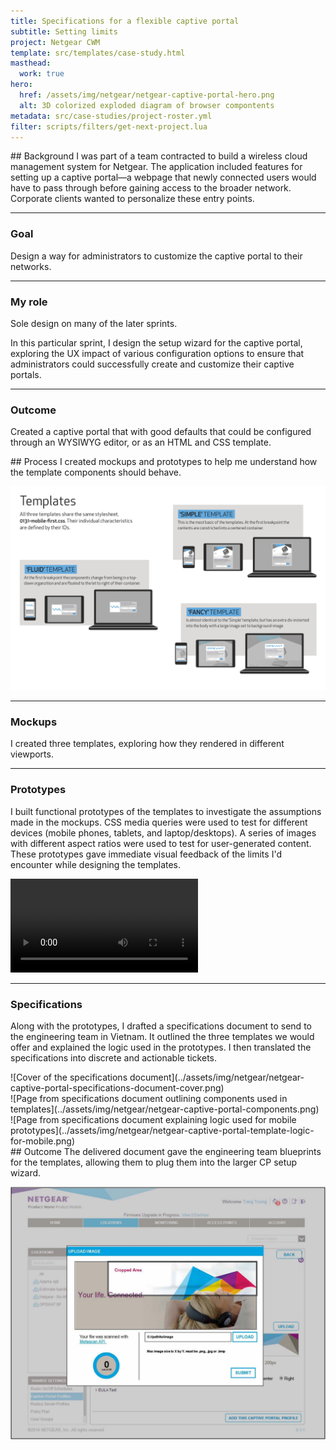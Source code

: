 ```yaml
---
title: Specifications for a flexible captive portal
subtitle: Setting limits
project: Netgear CWM
template: src/templates/case-study.html
masthead:
  work: true
hero:
  href: /assets/img/netgear/netgear-captive-portal-hero.png
  alt: 3D colorized exploded diagram of browser compontents
metadata: src/case-studies/project-roster.yml
filter: scripts/filters/get-next-project.lua
---
```


<section class="grid indenter:3/5 flip-top:kid border-top:3px border-accent:cyan">
## Background 
I was part of a team contracted to build a wireless cloud management system for Netgear. The application included features for setting up a captive portal—a webpage that newly connected users would have to pass through before gaining access to the broader network. Corporate clients wanted to personalize these entry points.

--- 

### Goal 
Design a way for administrators to customize the captive portal to their networks.

---

### My role 
Sole design on many of the later sprints.

In this particular sprint, I design the setup wizard for the captive portal, exploring the UX impact of various configuration options to ensure that administrators could successfully create and customize their captive portals.

---

### Outcome		
Created a captive portal that with good defaults that could be configured through an WYSIWYG editor, or as an HTML and CSS template. 

</section>

<section class="grid indenter:3/2/4 flip-top:kid border-top:3px border-accent:magenta">
## Process 
I created mockups and prototypes to help me understand how the template components should behave.

<div class="half border:img margin-stack:large" data-tab="1">

![Page from specifications document showing three templates](../assets/img/netgear/netgear-captive-portal-template-variants.png)
</div>

---

### Mockups 
I created three templates, exploring how they rendered in different viewports.

---

### Prototypes 
I built functional prototypes of the templates to investigate the assumptions made in the mockups. CSS media queries were used to test for different devices (mobile phones, tablets, and laptop/desktops). A series of images with different aspect ratios were used to test for user-generated content.
These prototypes gave immediate visual feedback of the limits I'd encounter while designing the templates.

<!--*What is the goal of these points? what is the value of these endeavors? one more sentence to close the loop...*-->

<video class="" autoplay playsinline loop>
  <source src="/assets/video/netgear-captive-portal-prototype.mp4" type="video/mp4">
</video>

---

### Specifications 
Along with the prototypes, I drafted a specifications document to send to the engineering team in Vietnam. It outlined the three templates we would offer and explained the logic used in the prototypes.
I then translated the specifications into discrete and actionable tickets.

<div class="left-third border:img">
![Cover of the specifications document](../assets/img/netgear/netgear-captive-portal-specifications-document-cover.png)
</div>

<div class="margin-top:size3 border:img" data-tab="2">
![Page from specifications document outlining components used in templates](../assets/img/netgear/netgear-captive-portal-components.png)
</div>

<div class="margin-top:size3 border:img" data-tab="2">
![Page from specifications document explaining logic used for mobile prototypes](../assets/img/netgear/netgear-captive-portal-template-logic-for-mobile.png)
</div>

</section> 

<section class="grid indenter:3/5 flip-top:kid border-top:3px border-accent:yellow">
## Outcome 
The delivered document gave the engineering team blueprints for the templates, allowing them to plug them into the larger CP setup wizard.

![Image uploader used in the captive portal customizer](../assets/img/netgear/netgear-captive-portal-image-uploader.jpg)

</section>
